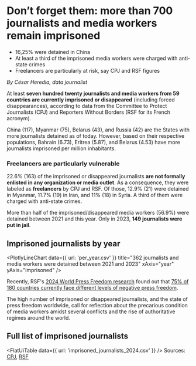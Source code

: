 # Don’t forget them: more than 700 journalists and media workers remain imprisoned
-	16,25% were detained in China
-	At least a third of the imprisoned media workers were charged with anti-state crimes
-	Freelancers are particularly at risk, say CPJ and RSF figures
	
_By César Heredia, data journalist_

At least **seven hundred twenty journalists and media workers from 59 countries are currently imprisoned or disappeared** (including forced disappearances), according to data from the Committee to Protect Journalists (CPJ) and Reporters Without Borders (RSF for its French acronym).

China (117), Myanmar (75), Belarus (43), and Russia (42) are the States with more journalists detained as of today. However, based on their respective populations, Bahrain (6.73), Eritrea (5.87), and Belarus (4.53) have more journalists imprisoned per million inhabitants.

### Freelancers are particularly vulnerable

22.6% (163) of the imprisoned or disappeared journalists **are not formally enlisted in any organization or media outlet**. As a consequence, they were labeled as **freelancers** by CPJ and RSF. Of those, 12.9% (21) were detained in Myanmar, 11.7% (19) in Iran, and 11% (18) in Syria. A third of them were charged with anti-state crimes.

More than half of the imprisoned/disappeared media workers (56.9%) were detained between 2021 and this year. Only in 2023, **149 journalists were put in jail**.

## Imprisoned journalists by year
<PlotlyLineChart
  data={{
    url: 'per_year.csv'
  }}
  title="362 journalists and media workers were detained between 2021 and 2023"
  xAxis="year"
  yAxis="imprisoned"
/>

Recently, RSF's [2024 World Press Freedom research](https://rsf.org/en/index?year) found out that [75% of 180 countries currently face different levels of negative press freedom](https://datahub.io/@cheredia19/press-freedom-2024).

The high number of imprisoned or disappeared journalists, and the state of press freedom worldwide, call for reflection about the precarious condition of media workers amidst several conflicts and the rise of authoritative regimes around the world.

## Full list of imprisoned journalists

<FlatUiTable
  data={{
    url: 'imprisoned_journalists_2024.csv'
  }}
/>
Sources: [CPJ](CPJ.org/data/imprisoned/), [RSF](rsf.org/en/barometer)
